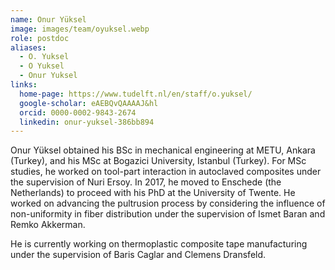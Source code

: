 ```yaml
---
name: Onur Yüksel
image: images/team/oyuksel.webp
role: postdoc
aliases:
  - O. Yuksel
  - O Yuksel
  - Onur Yuksel
links:
  home-page: https://www.tudelft.nl/en/staff/o.yuksel/
  google-scholar: eAEBQvQAAAAJ&hl
  orcid: 0000-0002-9843-2674
  linkedin: onur-yuksel-386bb894
---
```


Onur Yüksel obtained his BSc in mechanical engineering at METU, Ankara (Turkey), and his MSc at Bogazici University, Istanbul (Turkey). For MSc studies, he worked on tool-part interaction in autoclaved composites under the supervision of Nuri Ersoy. In 2017, he moved to Enschede (the Netherlands) to proceed with his PhD at the University of Twente. He worked on advancing the pultrusion process by considering the influence of non-uniformity in fiber distribution under the supervision of Ismet Baran and Remko Akkerman.

He is currently working on thermoplastic composite tape manufacturing under the supervision of Baris Caglar and Clemens Dransfeld.